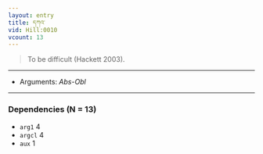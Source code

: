 ```yaml
---
layout: entry
title: དཀའ་
vid: Hill:0010
vcount: 13
---
```

> To be difficult (Hackett 2003)\.

---
* Arguments: _Abs-Obl_

---

### Dependencies (N = 13)
* `arg1` 4
* `argcl` 4
* `aux` 1
